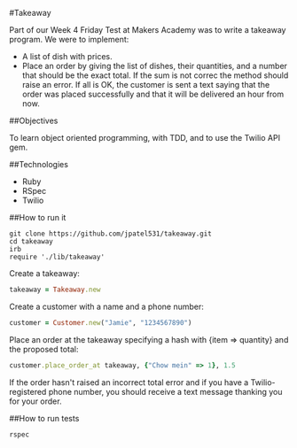 #Takeaway

Part of our Week 4 Friday Test at Makers Academy was to write a takeaway program. We were to implement:

* A list of dish with prices.
* Place an order by giving the list of dishes, their quantities, and a number that should be the exact total. If the sum is not correc the method should raise an error. If all is OK, the customer is sent a text saying that the order was placed successfully and that it will be delivered an hour from now.

##Objectives

To learn object oriented programming, with TDD, and to use the Twilio API gem.

##Technologies

* Ruby
* RSpec
* Twilio


##How to run it

```
git clone https://github.com/jpatel531/takeaway.git
cd takeaway
irb
require './lib/takeaway'
```

Create a takeaway:

```ruby
takeaway = Takeaway.new
```

Create a customer with a name and a phone number:

```ruby
customer = Customer.new("Jamie", "1234567890")
```

Place an order at the takeaway specifying a hash with {item => quantity} and the proposed total:

```ruby
customer.place_order_at takeaway, {"Chow mein" => 1}, 1.5
```

If the order hasn't raised an incorrect total error and if you have a Twilio-registered phone number, you should receive a text message thanking you for your order.

##How to run tests

` rspec `


